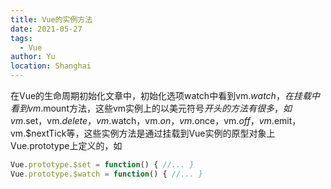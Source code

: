 ```yaml
---
title: Vue的实例方法
date: 2021-05-27
tags:
  - Vue
author: Yu
location: Shanghai
---
```


 在Vue的生命周期初始化文章中，初始化选项watch中看到vm.$watch，在挂载中看到vm.$mount方法，这些vm实例上的以美元符号$开头的方法有很多，如vm.$set，vm.$delete，vm.$watch，vm.$on，vm.$once，vm.$off，vm.$emit，vm.$nextTick等，这些实例方法是通过挂载到Vue实例的原型对象上Vue.prototype上定义的，如

```javascript
Vue.prototype.$set = function() { //... }
Vue.prototype.$watch = function() { //... }
```

